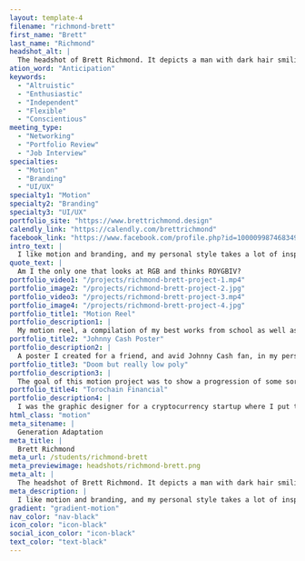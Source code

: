 ```yaml
---
layout: template-4
filename: "richmond-brett"
first_name: "Brett"
last_name: "Richmond"
headshot_alt: |
  The headshot of Brett Richmond. It depicts a man with dark hair smiling. He is wearing a dark shirt.
ation_word: "Anticipation"
keywords:
  - "Altruistic"
  - "Enthusiastic"
  - "Independent"
  - "Flexible"
  - "Conscientious"
meeting_type:
  - "Networking"
  - "Portfolio Review"
  - "Job Interview"
specialties:
  - "Motion"
  - "Branding"
  - "UI/UX"
specialty1: "Motion"
specialty2: "Branding"
specialty3: "UI/UX"
portfolio_site: "https://www.brettrichmond.design"
calendly_link: "https://calendly.com/brettrichmond"
facebook_link: "https://www.facebook.com/profile.php?id=100009987468349"
intro_text: |
  I like motion and branding, and my personal style takes a lot of inspiration from art-deco and Bauhaus. Bold designs that grab your attention are my favourite.
quote_text: |
  Am I the only one that looks at RGB and thinks ROYGBIV?
portfolio_video1: "/projects/richmond-brett-project-1.mp4"
portfolio_image2: "/projects/richmond-brett-project-2.jpg"
portfolio_video3: "/projects/richmond-brett-project-3.mp4"
portfolio_image4: "/projects/richmond-brett-project-4.jpg"
portfolio_title1: "Motion Reel"
portfolio_description1: |
  My motion reel, a compilation of my best works from school as well as a few small things I made on the side.
portfolio_title2: "Johnny Cash Poster"
portfolio_description2: |
  A poster I created for a friend, and avid Johnny Cash fan, in my personal style.
portfolio_title3: "Doom but really low poly"
portfolio_description3: |
  The goal of this motion project was to show a progression of some sort by using shapes animated to music. I did this by turning Doomguy into a circle and having him violently progress through demons.
portfolio_title4: "Torochain Financial"
portfolio_description4: |
  I was the graphic designer for a cryptocurrency startup where I put together all media and created templates for developers while working with marketing professionals.
html_class: "motion"
meta_sitename: |
  Generation Adaptation
meta_title: |
  Brett Richmond
meta_url: /students/richmond-brett
meta_previewimage: headshots/richmond-brett.png
meta_alt: |
  The headshot of Brett Richmond. It depicts a man with dark hair smiling. He is wearing a dark shirt.
meta_description: |
  I like motion and branding, and my personal style takes a lot of inspiration from art-deco and Bauhaus. Bold designs that grab your attention are my favourite.
gradient: "gradient-motion"
nav_color: "nav-black"
icon_color: "icon-black"
social_icon_color: "icon-black"
text_color: "text-black"
---
```

